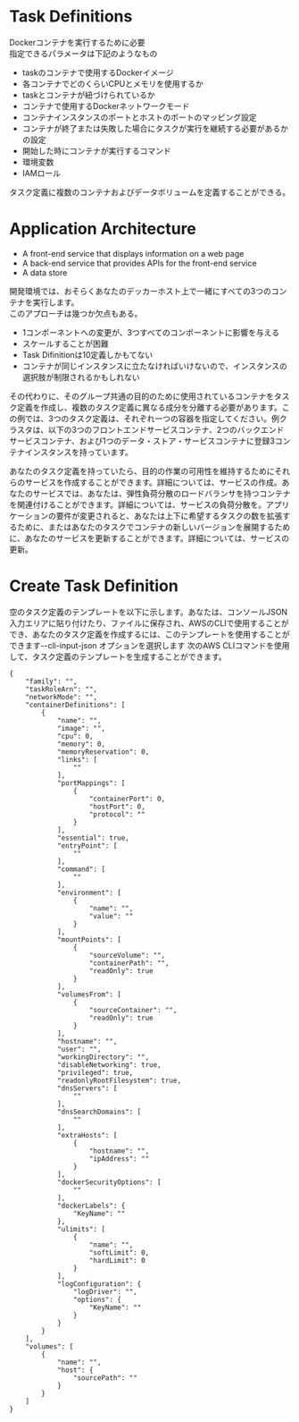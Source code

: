 # Task Definitions

Dockerコンテナを実行するために必要  
指定できるパラメータは下記のようなもの  

* taskのコンテナで使用するDockerイメージ
* 各コンテナでどのくらいCPUとメモリを使用するか
* taskとコンテナが紐づけられているか
* コンテナで使用するDockerネットワークモード
* コンテナインスタンスのポートとホストのポートのマッピング設定
* コンテナが終了または失敗した場合にタスクが実行を継続する必要があるかの設定
* 開始した時にコンテナが実行するコマンド
* 環境変数
* IAMロール

タスク定義に複数のコンテナおよびデータボリュームを定義することができる。  

# Application Architecture

* A front-end service that displays information on a web page
* A back-end service that provides APIs for the front-end service
* A data store

開発環境では、おそらくあなたのデッカーホスト上で一緒にすべての3つのコンテナを実行します。  
このアプローチは幾つか欠点もある。  

* 1コンポーネントへの変更が、3つすべてのコンポーネントに影響を与える
* スケールすることが困難
* Task Difinitionは10定義しかもてない
* コンテナが同じインスタンスに立たなければいけないので、インスタンスの選択肢が制限されるかもしれない

その代わりに、そのグループ共通の目的のために使用されているコンテナをタスク定義を作成し、複数のタスク定義に異なる成分を分離する必要があります。この例では、3つのタスク定義は、それぞれ一つの容器を指定してください。例クラスタは、以下の3つのフロントエンドサービスコンテナ、2つのバックエンドサービスコンテナ、および1つのデータ・ストア・サービスコンテナに登録3コンテナインスタンスを持っています。

あなたのタスク定義を持っていたら、目的の作業の可用性を維持するためにそれらのサービスを作成することができます。詳細については、サービスの作成。あなたのサービスでは、あなたは、弾性負荷分散のロードバランサを持つコンテナを関連付けることができます。詳細については、サービスの負荷分散を。アプリケーションの要件が変更されると、あなたは上下に希望するタスクの数を拡張するために、またはあなたのタスクでコンテナの新しいバージョンを展開するために、あなたのサービスを更新することができます。詳細については、サービスの更新。

# Create Task Definition

空のタスク定義のテンプレートを以下に示します。あなたは、コンソールJSON入力エリアに貼り付けたり、ファイルに保存され、AWSのCLIで使用することができ、あなたのタスク定義を作成するには、このテンプレートを使用することができます--cli-input-json オプションを選択します
次のAWS CLIコマンドを使用して、タスク定義のテンプレートを生成することができます。
```
{
    "family": "",
    "taskRoleArn": "",
    "networkMode": "",
    "containerDefinitions": [
        {
            "name": "",
            "image": "",
            "cpu": 0,
            "memory": 0,
            "memoryReservation": 0,
            "links": [
                ""
            ],
            "portMappings": [
                {
                    "containerPort": 0,
                    "hostPort": 0,
                    "protocol": ""
                }
            ],
            "essential": true,
            "entryPoint": [
                ""
            ],
            "command": [
                ""
            ],
            "environment": [
                {
                    "name": "",
                    "value": ""
                }
            ],
            "mountPoints": [
                {
                    "sourceVolume": "",
                    "containerPath": "",
                    "readOnly": true
                }
            ],
            "volumesFrom": [
                {
                    "sourceContainer": "",
                    "readOnly": true
                }
            ],
            "hostname": "",
            "user": "",
            "workingDirectory": "",
            "disableNetworking": true,
            "privileged": true,
            "readonlyRootFilesystem": true,
            "dnsServers": [
                ""
            ],
            "dnsSearchDomains": [
                ""
            ],
            "extraHosts": [
                {
                    "hostname": "",
                    "ipAddress": ""
                }
            ],
            "dockerSecurityOptions": [
                ""
            ],
            "dockerLabels": {
                "KeyName": ""
            },
            "ulimits": [
                {
                    "name": "",
                    "softLimit": 0,
                    "hardLimit": 0
                }
            ],
            "logConfiguration": {
                "logDriver": "",
                "options": {
                    "KeyName": ""
                }
            }
        }
    ],
    "volumes": [
        {
            "name": "",
            "host": {
                "sourcePath": ""
            }
        }
    ]
}
```
